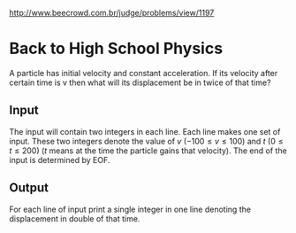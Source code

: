 http://www.beecrowd.com.br/judge/problems/view/1197

# Back to High School Physics

A particle has initial velocity and constant acceleration. If its velocity
after certain time is v then what will its displacement be in twice of that
time?

## Input

The input will contain two integers in each line. Each line makes one set of
input. These two integers denote the value of $v$ ($-100 \leq v \leq 100$) and
$t$ ($0 ≤ t ≤ 200$) ($t$ means at the time the particle gains that velocity).
The end of the input is determined by EOF.

## Output

For each line of input print a single integer in one line denoting the
displacement in double of that time.
